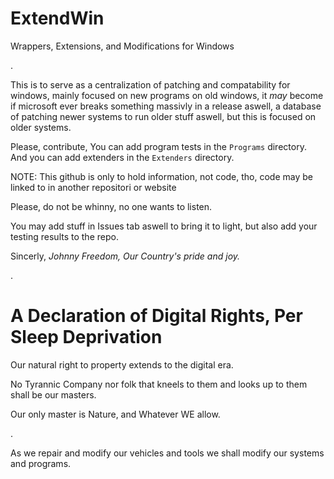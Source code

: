 # ExtendWin
Wrappers, Extensions, and Modifications for Windows

.

This is to serve as a centralization of patching and compatability for windows, mainly focused on new programs on old windows, it *may* become if microsoft ever breaks something massivly in a release aswell, a database of patching newer systems to run older stuff aswell, but this is focused on older systems.

Please, contribute, You can add program tests in the `Programs` directory.
And you can add extenders in the `Extenders` directory.

NOTE: This github is only to hold information, not code, tho, code may be linked to in another repositori or website

Please, do not be whinny, no one wants to listen.

You may add stuff in Issues tab aswell to bring it to light, but also add your testing results to the repo.

Sincerly, *Johnny Freedom, Our Country's pride and joy.*

.

# A Declaration of Digital Rights, Per Sleep Deprivation

Our natural right to property extends to the digital era.

No Tyrannic Company nor folk that kneels to them and looks up to them shall be our masters.

Our only master is Nature, and Whatever WE allow.

.

As we repair and modify our vehicles and tools we shall modify our systems and programs.
